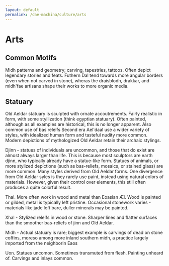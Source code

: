 ```yaml
---
layout: default
permalink: /dae-machina/culture/arts
---
```


# Arts

## Common Motifs

Midh patterns and geometry; carving, tapestries, tattoos. Often depict legendary stories and feats.
Futhern Dal tend towards more angular borders (even when not carved in stone), wheras the draisblodh, drakkar, and midh'fae artisans shape their works to more organic media.

## Statuary



Old Aeldar statuary is sculpted with ornate accoutrements. Fairly realistic in form, with some styilization (think egyptian statuary). Often painted, although as all examples are historical, this is no longer apparent. 
Also common use of bas releifs
Second era Ael'daal use a wider variety of styles, with idealized human form and tasteful nudity more common. Modern depictions of mythologized Old Aeldar retain their archaic stylings.

Djinn - statues of individuals are uncommon, and those that do exist are almost always larger than life. This is because most sculptors are earth djinn, who typically already have a statue-like form.
Statues of animals, or more stylized depictions (such as bas-reliefs, mosaics, or stained glass) are more common. Many styles derived from Old Aeldar forms. One divergence from Old Aeldar syles is they rarely use paint, instead using natural colors of materials.
However, given their control over elements, this still often produces a quite colorful result.

Thal. More often work in wood and metal than Eoasian Æl. Wood is painted or gilded, metal is typically left pristine. Occasional stonework varies - materials like jade left bare, duller minerals may be painted.

Xhal - Stylized releifs in wood or stone. Sharper lines and flatter surfaces than the smoother bas-reliefs of jinn and Old Aeldar.

Midh - Actual statuary is rare; biggest example is carvings of dead on stone coffins, moreso among more inland southern midh, a practice largely imported from the neighborin Eaos

Uon. Statues uncomon. Sometimes transmuted from flesh. Painting unheard of. Carvings and inlays common.

